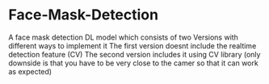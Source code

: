 # Face-Mask-Detection
A face mask detection DL model which consists of two Versions with different ways to implement it
The first version doesnt include the realtime detection feature (CV)
The second version includes it using CV library (only downside is that you have to be very close to the camer so that it can work as expected)

